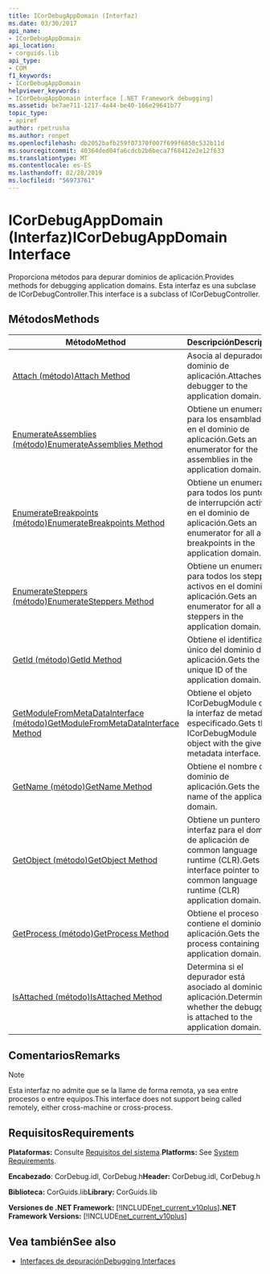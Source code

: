 ```yaml
---
title: ICorDebugAppDomain (Interfaz)
ms.date: 03/30/2017
api_name:
- ICorDebugAppDomain
api_location:
- corguids.lib
api_type:
- COM
f1_keywords:
- ICorDebugAppDomain
helpviewer_keywords:
- ICorDebugAppDomain interface [.NET Framework debugging]
ms.assetid: be7ae711-1217-4a44-be40-166e29641b77
topic_type:
- apiref
author: rpetrusha
ms.author: ronpet
ms.openlocfilehash: db2052bafb259f07370f007f699f6858c532b11d
ms.sourcegitcommit: 40364ded04fa6cdcb2b6beca7f68412e2e12f633
ms.translationtype: MT
ms.contentlocale: es-ES
ms.lasthandoff: 02/28/2019
ms.locfileid: "56973761"
---
```

# <a name="icordebugappdomain-interface"></a><span data-ttu-id="393b2-102">ICorDebugAppDomain (Interfaz)</span><span class="sxs-lookup"><span data-stu-id="393b2-102">ICorDebugAppDomain Interface</span></span>

<span data-ttu-id="393b2-103">Proporciona métodos para depurar dominios de aplicación.</span><span class="sxs-lookup"><span data-stu-id="393b2-103">Provides methods for debugging application domains.</span></span> <span data-ttu-id="393b2-104">Esta interfaz es una subclase de ICorDebugController.</span><span class="sxs-lookup"><span data-stu-id="393b2-104">This interface is a subclass of ICorDebugController.</span></span>  
  
## <a name="methods"></a><span data-ttu-id="393b2-105">Métodos</span><span class="sxs-lookup"><span data-stu-id="393b2-105">Methods</span></span>  
  
|<span data-ttu-id="393b2-106">Método</span><span class="sxs-lookup"><span data-stu-id="393b2-106">Method</span></span>|<span data-ttu-id="393b2-107">Descripción</span><span class="sxs-lookup"><span data-stu-id="393b2-107">Description</span></span>|  
|------------|-----------------|  
|[<span data-ttu-id="393b2-108">Attach (método)</span><span class="sxs-lookup"><span data-stu-id="393b2-108">Attach Method</span></span>](../../../../docs/framework/unmanaged-api/debugging/icordebugappdomain-attach-method.md)|<span data-ttu-id="393b2-109">Asocia al depurador al dominio de aplicación.</span><span class="sxs-lookup"><span data-stu-id="393b2-109">Attaches the debugger to the application domain.</span></span>|  
|[<span data-ttu-id="393b2-110">EnumerateAssemblies (método)</span><span class="sxs-lookup"><span data-stu-id="393b2-110">EnumerateAssemblies Method</span></span>](../../../../docs/framework/unmanaged-api/debugging/icordebugappdomain-enumerateassemblies-method.md)|<span data-ttu-id="393b2-111">Obtiene un enumerador para los ensamblados en el dominio de aplicación.</span><span class="sxs-lookup"><span data-stu-id="393b2-111">Gets an enumerator for the assemblies in the application domain.</span></span>|  
|[<span data-ttu-id="393b2-112">EnumerateBreakpoints (método)</span><span class="sxs-lookup"><span data-stu-id="393b2-112">EnumerateBreakpoints Method</span></span>](../../../../docs/framework/unmanaged-api/debugging/icordebugappdomain-enumeratebreakpoints-method.md)|<span data-ttu-id="393b2-113">Obtiene un enumerador para todos los puntos de interrupción activos en el dominio de aplicación.</span><span class="sxs-lookup"><span data-stu-id="393b2-113">Gets an enumerator for all active breakpoints in the application domain.</span></span>|  
|[<span data-ttu-id="393b2-114">EnumerateSteppers (método)</span><span class="sxs-lookup"><span data-stu-id="393b2-114">EnumerateSteppers Method</span></span>](../../../../docs/framework/unmanaged-api/debugging/icordebugappdomain-enumeratesteppers-method.md)|<span data-ttu-id="393b2-115">Obtiene un enumerador para todos los steppers activos en el dominio de aplicación.</span><span class="sxs-lookup"><span data-stu-id="393b2-115">Gets an enumerator for all active steppers in the application domain.</span></span>|  
|[<span data-ttu-id="393b2-116">GetId (método)</span><span class="sxs-lookup"><span data-stu-id="393b2-116">GetId Method</span></span>](../../../../docs/framework/unmanaged-api/debugging/icordebugappdomain-getid-method.md)|<span data-ttu-id="393b2-117">Obtiene el identificador único del dominio de aplicación.</span><span class="sxs-lookup"><span data-stu-id="393b2-117">Gets the unique ID of the application domain.</span></span>|  
|[<span data-ttu-id="393b2-118">GetModuleFromMetaDataInterface (método)</span><span class="sxs-lookup"><span data-stu-id="393b2-118">GetModuleFromMetaDataInterface Method</span></span>](../../../../docs/framework/unmanaged-api/debugging/icordebugappdomain-getmodulefrommetadatainterface-method.md)|<span data-ttu-id="393b2-119">Obtiene el objeto ICorDebugModule con la interfaz de metadatos especificado.</span><span class="sxs-lookup"><span data-stu-id="393b2-119">Gets the ICorDebugModule object with the given metadata interface.</span></span>|  
|[<span data-ttu-id="393b2-120">GetName (método)</span><span class="sxs-lookup"><span data-stu-id="393b2-120">GetName Method</span></span>](../../../../docs/framework/unmanaged-api/debugging/icordebugappdomain-getname-method.md)|<span data-ttu-id="393b2-121">Obtiene el nombre del dominio de aplicación.</span><span class="sxs-lookup"><span data-stu-id="393b2-121">Gets the name of the application domain.</span></span>|  
|[<span data-ttu-id="393b2-122">GetObject (método)</span><span class="sxs-lookup"><span data-stu-id="393b2-122">GetObject Method</span></span>](../../../../docs/framework/unmanaged-api/debugging/icordebugappdomain-getobject-method.md)|<span data-ttu-id="393b2-123">Obtiene un puntero de interfaz para el dominio de aplicación de common language runtime (CLR).</span><span class="sxs-lookup"><span data-stu-id="393b2-123">Gets an interface pointer to the common language runtime (CLR) application domain.</span></span>|  
|[<span data-ttu-id="393b2-124">GetProcess (método)</span><span class="sxs-lookup"><span data-stu-id="393b2-124">GetProcess Method</span></span>](../../../../docs/framework/unmanaged-api/debugging/icordebugappdomain-getprocess-method.md)|<span data-ttu-id="393b2-125">Obtiene el proceso que contiene el dominio de aplicación.</span><span class="sxs-lookup"><span data-stu-id="393b2-125">Gets the process containing the application domain.</span></span>|  
|[<span data-ttu-id="393b2-126">IsAttached (método)</span><span class="sxs-lookup"><span data-stu-id="393b2-126">IsAttached Method</span></span>](../../../../docs/framework/unmanaged-api/debugging/icordebugappdomain-isattached-method.md)|<span data-ttu-id="393b2-127">Determina si el depurador está asociado al dominio de aplicación.</span><span class="sxs-lookup"><span data-stu-id="393b2-127">Determines whether the debugger is attached to the application domain.</span></span>|  
  
## <a name="remarks"></a><span data-ttu-id="393b2-128">Comentarios</span><span class="sxs-lookup"><span data-stu-id="393b2-128">Remarks</span></span>  
  
> [!NOTE]
>  <span data-ttu-id="393b2-129">Esta interfaz no admite que se la llame de forma remota, ya sea entre procesos o entre equipos.</span><span class="sxs-lookup"><span data-stu-id="393b2-129">This interface does not support being called remotely, either cross-machine or cross-process.</span></span>  
  
## <a name="requirements"></a><span data-ttu-id="393b2-130">Requisitos</span><span class="sxs-lookup"><span data-stu-id="393b2-130">Requirements</span></span>  
 <span data-ttu-id="393b2-131">**Plataformas:** Consulte [Requisitos del sistema](../../../../docs/framework/get-started/system-requirements.md).</span><span class="sxs-lookup"><span data-stu-id="393b2-131">**Platforms:** See [System Requirements](../../../../docs/framework/get-started/system-requirements.md).</span></span>  
  
 <span data-ttu-id="393b2-132">**Encabezado**: CorDebug.idl, CorDebug.h</span><span class="sxs-lookup"><span data-stu-id="393b2-132">**Header:** CorDebug.idl, CorDebug.h</span></span>  
  
 <span data-ttu-id="393b2-133">**Biblioteca:** CorGuids.lib</span><span class="sxs-lookup"><span data-stu-id="393b2-133">**Library:** CorGuids.lib</span></span>  
  
 <span data-ttu-id="393b2-134">**Versiones de .NET Framework:** [!INCLUDE[net_current_v10plus](../../../../includes/net-current-v10plus-md.md)]</span><span class="sxs-lookup"><span data-stu-id="393b2-134">**.NET Framework Versions:** [!INCLUDE[net_current_v10plus](../../../../includes/net-current-v10plus-md.md)]</span></span>  
  
## <a name="see-also"></a><span data-ttu-id="393b2-135">Vea también</span><span class="sxs-lookup"><span data-stu-id="393b2-135">See also</span></span>
- [<span data-ttu-id="393b2-136">Interfaces de depuración</span><span class="sxs-lookup"><span data-stu-id="393b2-136">Debugging Interfaces</span></span>](../../../../docs/framework/unmanaged-api/debugging/debugging-interfaces.md)
